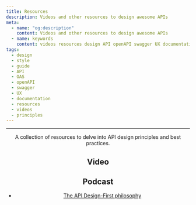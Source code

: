 ```yaml
---
title: Resources
description: Videos and other resources to design awesome APIs
meta:
  - name: "og:description"
    content: Videos and other resources to design awesome APIs
  - name: keywords
    content: videos resources design API openAPI swagger UX documentation learn
tags:
  - design
  - style
  - guide
  - API
  - OAS
  - openAPI
  - swagger
  - UX
  - documentation
  - resources
  - videos
  - principles
---
```


<Header/>

---

A collection of resources to delve into API design principles and best practices.

## Video

<YouTube url="https://www.youtube.com/embed/wmtmmMOw0aY" />

<YouTube url="https://www.youtube.com/embed/NLYpUN-oItY" />

<YouTube url="https://www.youtube.com/embed/suJYiRpP1iw" />

<YouTube url="https://www.youtube.com/embed/N05-F739ljo" />

<YouTube url="https://www.youtube.com/embed/twfufQn1mD0" />

<YouTube url="https://www.youtube.com/embed/n94EXZ8exXY" />

## Podcast

- [The API Design-First philosophy](https://open.spotify.com/episode/6Dga1u4Ar4xUrPRxdapFJT)
